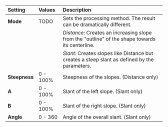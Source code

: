 | Setting       | Values   | Description                                                                                     |
| :------------ | :------- | :---------------------------------------------------------------------------------------------- |
| **Mode**      | TODO     | Sets the processing method. The result can be dramatically different.                           |
|               |          | *Distance*: Creates an increasing slope from the "outline" of the shape towards its centerline. |
|               |          | *Slant*: Creates slopes like Distance but creates a steep slant as defined by the parameters.   |
| **Steepness** | 0 - 100% | Steepness of the slopes. (Distance only)                                                        |
| **A**         | 0 - 100% | Slant of the left slope. (Slant only)                                                           |
| **B**         | 0 - 100% | Slant of the right slope. (Slant only)                                                          |
| **Angle**     | 0 - 360  | Angle of the overall slant. (Slant only)                                                        |
